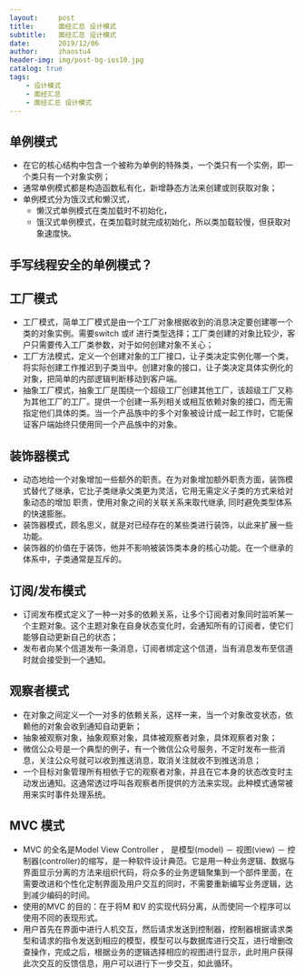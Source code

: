 ```yaml
---
layout:     post
title:      面经汇总 设计模式
subtitle:   面经汇总 设计模式
date:       2019/12/06
author:     zhaostu4
header-img: img/post-bg-ios10.jpg
catalog: true
tags:
    - 设计模式
    - 面经汇总
    - 面经汇总 设计模式
---
```


## 单例模式
- 在它的核心结构中包含一个被称为单例的特殊类，一个类只有一个实例，即一个类只有一个对象实例；
- 通常单例模式都是构造函数私有化，新增静态方法来创建或则获取对象；
- 单例模式分为饿汉式和懒汉式，
    - 懒汉式单例模式在类加载时不初始化，
    - 饿汉式单例模式，在类加载时就完成初始化，所以类加载较慢，但获取对象速度快。
## 手写线程安全的单例模式？
## 工厂模式
- 工厂模式，简单工厂模式是由一个工厂对象根据收到的消息决定要创建哪一个类的对象实例。需要switch 或if 进行类型选择；工厂类创建的对象比较少，客户只需要传入工厂类参数，对于如何创建对象不关心；
- 工厂方法模式，定义一个创建对象的工厂接口，让子类决定实例化哪一个类，将实际创建工作推迟到子类当中。创建对象的接口，让子类决定具体实例化的对象，把简单的内部逻辑判断移动到客户端。
- 抽象工厂模式，抽象工厂是围绕一个超级工厂创建其他工厂，该超级工厂又称为其他工厂的工厂。提供一个创建一系列相关或相互依赖对象的接口，而无需指定他们具体的类。当一个产品族中的多个对象被设计成一起工作时，它能保证客户端始终只使用同一个产品族中的对象。
## 装饰器模式
- 动态地给一个对象增加一些额外的职责。在为对象增加额外职责方面，装饰模式替代了继承，它比子类继承父类更为灵活，它用无需定义子类的方式来给对象动态的增加
职责，使用对象之间的关联关系来取代继承, 同时避免类型体系的快速膨胀。
- 装饰器模式，顾名思义，就是对已经存在的某些类进行装饰，以此来扩展一些功能。
- 装饰器的价值在于装饰，他并不影响被装饰类本身的核心功能。在一个继承的体系中，子类通常是互斥的。
## 订阅/发布模式
- 订阅发布模式定义了一种一对多的依赖关系，让多个订阅者对象同时监听某一个主题对象。这个主题对象在自身状态变化时，会通知所有的订阅者，使它们能够自动更新自己的状态；
- 发布者向某个信道发布一条消息，订阅者绑定这个信道，当有消息发布至信道时就会接受到一个通知。
## 观察者模式
- 在对象之间定义一个一对多的依赖关系，这样一来，当一个对象改变状态，依赖他的对象会收到通知自动更新；
- 抽象被观察对象，抽象观察对象，具体被观察者对象，具体观察者对象；
- 微信公众号是一个典型的例子，有一个微信公众号服务，不定时发布一些消息，关注公众号就可以收到推送消息，取消关注就收不到推送消息；
- 一个目标对象管理所有相依于它的观察者对象，并且在它本身的状态改变时主动发出通知。这通常透过呼叫各观察者所提供的方法来实现。此种模式通常被用来实时事件处理系统。
## MVC 模式
- MVC 的全名是Model View Controller ， 是模型(model) － 视图(view) － 控制器(controller)的缩写，是一种软件设计典范。它是用一种业务逻辑、数据与界面显示分离的方法来组织代码，将众多的业务逻辑聚集到一个部件里面，在需要改进和个性化定制界面及用户交互的同时，不需要重新编写业务逻辑，达到减少编码的时间。
- 使用的MVC 的目的：在于将M 和V 的实现代码分离，从而使同一个程序可以使用不同的表现形式。
- 用户首先在界面中进行人机交互，然后请求发送到控制器，控制器根据请求类型和请求的指令发送到相应的模型，模型可以与数据库进行交互，进行增删改查操作，完成之后，根据业务的逻辑选择相应的视图进行显示，此时用户获得此次交互的反馈信息，用户可以进行下一步交互，如此循环。